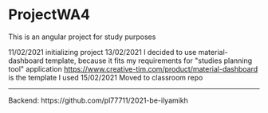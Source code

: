 # ProjectWA4

This is an angular project for study purposes

11/02/2021 initializing project
13/02/2021 I decided to use material-dashboard template, because it fits my requirements for "studies planning tool" application
          https://www.creative-tim.com/product/material-dashboard is the template I used
15/02/2021 Moved to classroom repo

<hr>
<p2>Backend: https://github.com/pl77711/2021-be-ilyamikh</p2>


